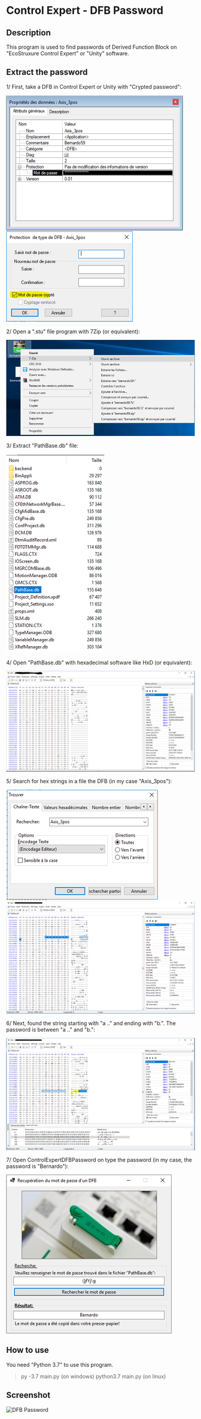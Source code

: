 # Control Expert - DFB Password

## Description
This program is used to find passwords of Derived Function Block on "EcoStruxure Control Expert" or "Unity" software.

## Extract the password  
1/ First, take a DFB in Control Expert or Unity with "Crypted password":  

![DFB_Crypted_1](https://github.com/Bernardo59/ControlExpertDFBPassword/blob/master/assets/DFB_2.PNG?raw=true) 
![DFB_Crypted_2](https://github.com/Bernardo59/ControlExpertDFBPassword/blob/master/assets/DFB_3.PNG?raw=true) 

2/ Open a ".stu" file program with 7Zip (or equivalent):  

![DFB_Crypted_3](https://github.com/Bernardo59/ControlExpertDFBPassword/blob/master/assets/DFB_4.PNG?raw=true)

3/ Extract "PathBase.db" file:  

![DFB_Crypted_4](https://github.com/Bernardo59/ControlExpertDFBPassword/blob/master/assets/DFB_5.PNG?raw=true)

4/ Open "PathBase.db" with hexadecimal software like HxD (or equivalent):  

![DFB_Crypted_5](https://github.com/Bernardo59/ControlExpertDFBPassword/blob/master/assets/DFB_6.PNG?raw=true)

5/ Search for hex strings in a file the DFB (in my case "Axis_3pos"):

![DFB_Crypted_6](https://github.com/Bernardo59/ControlExpertDFBPassword/blob/master/assets/DFB_7.PNG?raw=true)
![DFB_Crypted_7](https://github.com/Bernardo59/ControlExpertDFBPassword/blob/master/assets/DFB_8.PNG?raw=true)

6/ Next, found the string starting with "a .." and ending with "b.". The password is between "a .." and "b.":  

![DFB_Crypted_8](https://github.com/Bernardo59/ControlExpertDFBPassword/blob/master/assets/DFB_9.PNG?raw=true)

7/ Open ControlExpertDFBPassword on type the password (in my case, the password is "Bernardo"):  

![DFB_Crypted_8](https://github.com/Bernardo59/ControlExpertDFBPassword/blob/master/assets/DFB_10.PNG?raw=true)

## How to use  

You need "Python 3.7" to use this program.  

>py -3.7 main.py (on windows)
>python3.7 main.py (on linux)

## Screenshot
![DFB Password](https://raw.githubusercontent.com/Bernardo59/ControlExpertDFBPassword_Window/master/assets/EcoStruxureDFBPassword.PNG)
